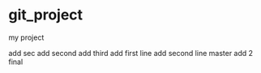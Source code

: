 # git_project
my project

add sec
add second
add third
add first line
add second line
master add 2
final
